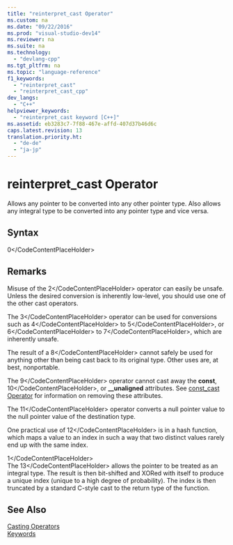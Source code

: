 ```yaml
---
title: "reinterpret_cast Operator"
ms.custom: na
ms.date: "09/22/2016"
ms.prod: "visual-studio-dev14"
ms.reviewer: na
ms.suite: na
ms.technology: 
  - "devlang-cpp"
ms.tgt_pltfrm: na
ms.topic: "language-reference"
f1_keywords: 
  - "reinterpret_cast"
  - "reinterpret_cast_cpp"
dev_langs: 
  - "C++"
helpviewer_keywords: 
  - "reinterpret_cast keyword [C++]"
ms.assetid: eb3283c7-7f88-467e-affd-407d37b46d6c
caps.latest.revision: 13
translation.priority.ht: 
  - "de-de"
  - "ja-jp"
---
```

# reinterpret_cast Operator
Allows any pointer to be converted into any other pointer type. Also allows any integral type to be converted into any pointer type and vice versa.  
  
## Syntax  
  
<CodeContentPlaceHolder>0\</CodeContentPlaceHolder>  
## Remarks  
 Misuse of the <CodeContentPlaceHolder>2\</CodeContentPlaceHolder> operator can easily be unsafe. Unless the desired conversion is inherently low-level, you should use one of the other cast operators.  
  
 The <CodeContentPlaceHolder>3\</CodeContentPlaceHolder> operator can be used for conversions such as <CodeContentPlaceHolder>4\</CodeContentPlaceHolder> to <CodeContentPlaceHolder>5\</CodeContentPlaceHolder>, or <CodeContentPlaceHolder>6\</CodeContentPlaceHolder> to <CodeContentPlaceHolder>7\</CodeContentPlaceHolder>, which are inherently unsafe.  
  
 The result of a <CodeContentPlaceHolder>8\</CodeContentPlaceHolder> cannot safely be used for anything other than being cast back to its original type. Other uses are, at best, nonportable.  
  
 The <CodeContentPlaceHolder>9\</CodeContentPlaceHolder> operator cannot cast away the **const**, <CodeContentPlaceHolder>10\</CodeContentPlaceHolder>, or **__unaligned** attributes. See [const_cast Operator](../vs140/const_cast-operator.md) for information on removing these attributes.  
  
 The <CodeContentPlaceHolder>11\</CodeContentPlaceHolder> operator converts a null pointer value to the null pointer value of the destination type.  
  
 One practical use of <CodeContentPlaceHolder>12\</CodeContentPlaceHolder> is in a hash function, which maps a value to an index in such a way that two distinct values rarely end up with the same index.  
  
<CodeContentPlaceHolder>1\</CodeContentPlaceHolder>  
 The <CodeContentPlaceHolder>13\</CodeContentPlaceHolder> allows the pointer to be treated as an integral type. The result is then bit-shifted and XORed with itself to produce a unique index (unique to a high degree of probability). The index is then truncated by a standard C-style cast to the return type of the function.  
  
## See Also  
 [Casting Operators](../vs140/casting-operators.md)   
 [Keywords](../vs140/keywords--c---.md)